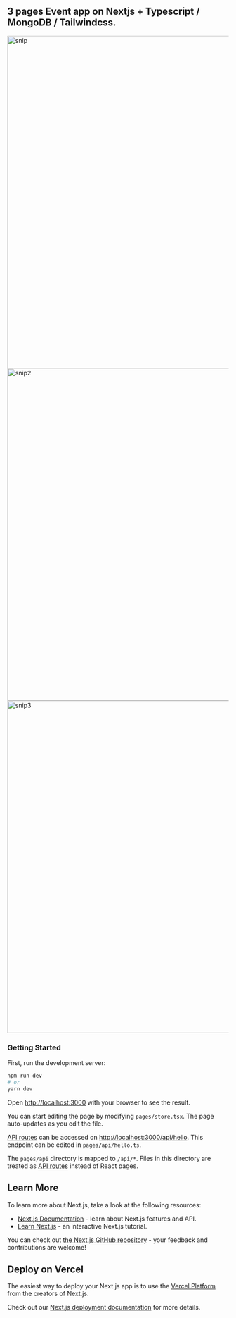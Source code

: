 
## 3 pages Event app on Nextjs + Typescript / MongoDB / Tailwindcss. 


<img width="755" alt="snip" src="https://user-images.githubusercontent.com/106166590/206205997-3eab641b-0779-4404-b381-a901dd6f92d1.png">
<img width="755" alt="snip2" src="https://user-images.githubusercontent.com/106166590/206206077-92841adb-9bb2-46ff-bbb0-eeb5d6ce8846.png">
<img width="755" alt="snip3" src="https://user-images.githubusercontent.com/106166590/206206119-6b2ba6a4-6986-479b-8691-bf7eb893c7a5.png">



### Getting Started

First, run the development server:

```bash
npm run dev
# or
yarn dev
```

Open [http://localhost:3000](http://localhost:3000) with your browser to see the result.

You can start editing the page by modifying `pages/store.tsx`. The page auto-updates as you edit the file.

[API routes](https://nextjs.org/docs/api-routes/introduction) can be accessed on [http://localhost:3000/api/hello](http://localhost:3000/api/hello). This endpoint can be edited in `pages/api/hello.ts`.

The `pages/api` directory is mapped to `/api/*`. Files in this directory are treated as [API routes](https://nextjs.org/docs/api-routes/introduction) instead of React pages.

## Learn More

To learn more about Next.js, take a look at the following resources:

- [Next.js Documentation](https://nextjs.org/docs) - learn about Next.js features and API.
- [Learn Next.js](https://nextjs.org/learn) - an interactive Next.js tutorial.

You can check out [the Next.js GitHub repository](https://github.com/vercel/next.js/) - your feedback and contributions are welcome!

## Deploy on Vercel

The easiest way to deploy your Next.js app is to use the [Vercel Platform](https://vercel.com/new?utm_medium=default-template&filter=next.js&utm_source=create-next-app&utm_campaign=create-next-app-readme) from the creators of Next.js.

Check out our [Next.js deployment documentation](https://nextjs.org/docs/deployment) for more details.
